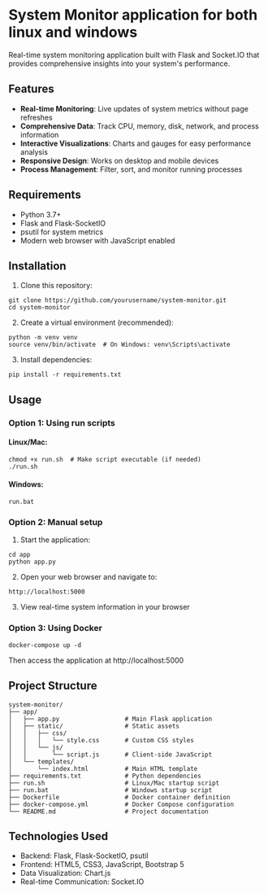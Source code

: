 # System Monitor application for both linux and windows

Real-time system monitoring application built with Flask and Socket.IO that provides comprehensive insights into your system's performance.

## Features

- **Real-time Monitoring**: Live updates of system metrics without page refreshes
- **Comprehensive Data**: Track CPU, memory, disk, network, and process information
- **Interactive Visualizations**: Charts and gauges for easy performance analysis
- **Responsive Design**: Works on desktop and mobile devices
- **Process Management**: Filter, sort, and monitor running processes

## Requirements

- Python 3.7+
- Flask and Flask-SocketIO
- psutil for system metrics
- Modern web browser with JavaScript enabled

## Installation

1. Clone this repository:
```
git clone https://github.com/yourusername/system-monitor.git
cd system-monitor
```

2. Create a virtual environment (recommended):
```
python -m venv venv
source venv/bin/activate  # On Windows: venv\Scripts\activate
```

3. Install dependencies:
```
pip install -r requirements.txt
```

## Usage

### Option 1: Using run scripts

#### Linux/Mac:
```
chmod +x run.sh  # Make script executable (if needed)
./run.sh
```

#### Windows:
```
run.bat
```

### Option 2: Manual setup

1. Start the application:
```
cd app
python app.py
```

2. Open your web browser and navigate to:
```
http://localhost:5000
```

3. View real-time system information in your browser

### Option 3: Using Docker

```
docker-compose up -d
```

Then access the application at http://localhost:5000

## Project Structure

```
system-monitor/
├── app/
│   ├── app.py                  # Main Flask application
│   ├── static/                 # Static assets
│   │   ├── css/
│   │   │   └── style.css       # Custom CSS styles
│   │   └── js/
│   │       └── script.js       # Client-side JavaScript
│   └── templates/
│       └── index.html          # Main HTML template
├── requirements.txt            # Python dependencies
├── run.sh                      # Linux/Mac startup script
├── run.bat                     # Windows startup script
├── Dockerfile                  # Docker container definition
├── docker-compose.yml          # Docker Compose configuration
└── README.md                   # Project documentation
```

## Technologies Used

- Backend: Flask, Flask-SocketIO, psutil
- Frontend: HTML5, CSS3, JavaScript, Bootstrap 5
- Data Visualization: Chart.js
- Real-time Communication: Socket.IO


